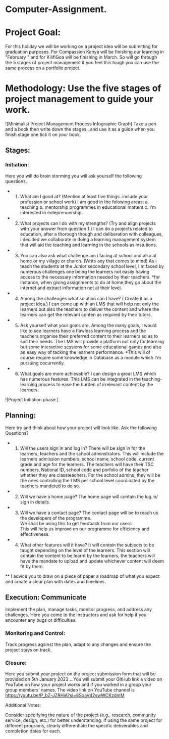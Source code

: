 # Computer-Assignment. 
# Project Goal: 
For this holiday we will be working on a project idea will be submitting for graduation purposes. For Compassion Kenya will be finishing our learning in "February " and for KilifiGoa will be finishing in March. 
So will  go through the 5 stages of project management  if you feel this tough you can use the same process on a portfolio project. 

# Methodology: Use the five stages of project management to guide your work.
![Minimalist Project Management Process Infographic Graph] 
Take a pen and a book then write down the stages...and use it as a guide when you finish stage one tick it on your book.


## Stages:

### Initiation:
Here you will do brain storming you will ask yourself the following questions.
* 1. What am I good at? (Mention at least five things..include your profession or school work)
I am good in the folowing areas:
a. teaching
b. mentorship programmes in educational matters
c. I'm interested in enteprenuership.

* 2. What projects can I do with my strengths? (Try and align projects with your answer from question 1.)
I can do a projects related to education, after a thorough though and deliberation with colleagues, i decided we collaborate in doing a learning management system that will aid the teaching and learning in the schools as instutions.

* 3. You can also ask what challenge am i facing at school and also at home or my village or church. (Write any that comes to mind)
As i teach the students at the Junior secondary school level, I'm faced by numerous challenges one being the learners not easily having access to the 
necessary information needed by their teachers. 
*for instance, when giving assignments to do at home,they go about the internet and extract information not at their level.

* 4. Among the challenges what solution can I have? ( Create it as a project idea.)
I can come up with an LMS that will help not only the learners but also the teachers to deliver the content and where the learners can get the relevant conten as required by their tutors.

* 5. Ask yourself what your goals are.
Among the many goals, I would like to see learners have a flawless learning process and the teachers organise their preferred content to their learners so as to suit their needs. The LMS will provide a platform not only for learning but some interactive sessions for some educational games and also an easy way of tacking the learners performance.
*This will of course require some knowledge in Database as a module which I'm pursuing cocurrently.

* 6. What goals are more achievable?
I can design a great LMS which has numerous features.
This LMS can be integrated in the teaching-learning process to ease the burden of irrelevant content by the learners.

![Project Initiation phase  ]

## Planning: 
Here try and think about how your project will look like. Ask the following Questions?
* 1. Will the users sign in and log in?
There will be sign in for the learners, teachers and the school adminstrators.
This will include the learners admission numbers, school name, school code, current grade and age for the learners.
The teachers will have their TSC numbers, National ID, school code and porfolio of the teacher whether they are classteachers.
For the school admins, they will be the ones controlling the LMS per school level coordinated by the teachers mandeted to do so.

* 2. Will we have a home page?
The home page will contain the log in/ sign in details.

* 3. Will we have a contact page?
The contact page will be to reach us the developers of the programme. <br>We shall be using this to get feedback from our users.<br> This will help us improve on our programme for efficiency and effectiveness.

* 4. What other features will it have?
It will contain the subjects to be taught depending on the level of the learners.
This section will contain the content to be learnt by the learners, the teachers will have the mandate to upload and update whichever content will deem fit by them.

** I advice you to draw on a piece of paper a roadmap of what you expect and create a clear plan with dates and timelines.



## Execution: Communicate
Implement the plan, manage tasks, monitor progress, and  address any challenges.
Here you come to the instructors and ask for help if you encounter any bugs or difficulties.

### Monitoring and Control: 
Track progress against the plan, adapt to any changes and ensure the project stays on track.

### Closure:
Here you submit your project on the project submission form that will be provided on 5th January 2023 ...You will submit your GitHub link a video on YouTube on how your project works and if you worked in a group your group members' names.
The video link on YouTube channel is https://youtu.be/P_bZ-JZRHiA?si=8SoaV42swWCKzdmM

Additional Notes:

Consider specifying the nature of the project (e.g., research, community service, design, etc.) for better understanding.
If using the same project for different programs, clearly differentiate the specific deliverables and completion dates for each.
